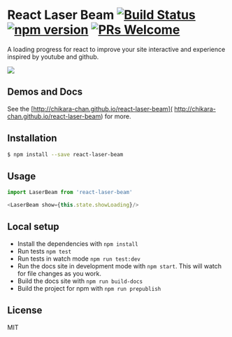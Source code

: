 # React Laser Beam [![Build Status](https://travis-ci.org/chikara-chan/react-laser-beam.svg?branch=master)](https://travis-ci.org/chikara-chan/react-laser-beam) [![npm version](https://badge.fury.io/js/react-laser-beam.svg)](https://www.npmjs.com/package/react-laser-beam) [![PRs Welcome](https://img.shields.io/badge/PRs-welcome-brightgreen.svg)](#)

A loading progress for react to improve your site interactive and experience inspired by youtube and github.

![](https://user-images.githubusercontent.com/13572030/82795745-04793200-9ea7-11ea-9ca1-15d2ea4aa604.jpeg)

## Demos and Docs
See the [http://chikara-chan.github.io/react-laser-beam]( http://chikara-chan.github.io/react-laser-beam) for more.

## Installation

``` bash
$ npm install --save react-laser-beam
```

## Usage

``` js
import LaserBeam from 'react-laser-beam'
```
``` js
<LaserBeam show={this.state.showLoading}/>
```

## Local setup

- Install the dependencies with `npm install`
- Run tests `npm test`
- Run tests in watch mode `npm run test:dev`
- Run the docs site in development mode with `npm start`. This will watch for file changes as you work.
- Build the docs site with `npm run build-docs`
- Build the project for npm with `npm run prepublish`

## License

MIT
